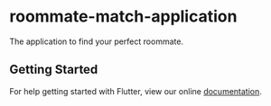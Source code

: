 # roommate-match-application

The application to find your perfect roommate.

## Getting Started

For help getting started with Flutter, view our online
[documentation](https://flutter.io/).
